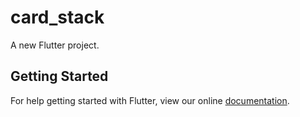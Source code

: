 # card_stack

A new Flutter project.

## Getting Started

For help getting started with Flutter, view our online
[documentation](https://flutter.io/).
